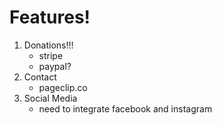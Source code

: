# Features! 

1. Donations!!! 
     - stripe 
     - paypal? 
2. Contact
     - pageclip.co 
3. Social Media 
    - need to integrate facebook and instagram